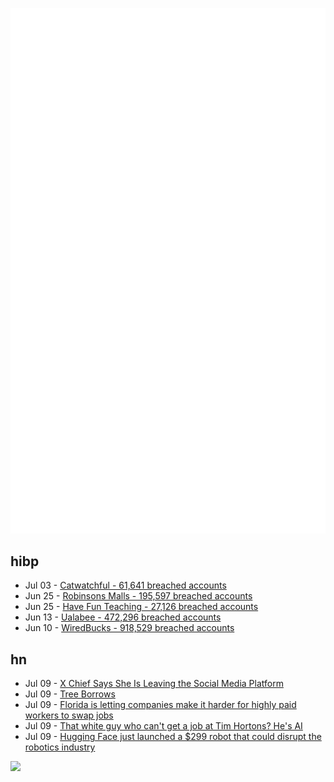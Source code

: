 ![Metrics](https://raw.githubusercontent.com/phixion/phixion/master/metrics.svg)

## hibp

<!--
for https://github.com/phixion/phixion/blob/main/.github/workflows/feeds.yml
-->
<!--START_SECTION:haveibeenpwnd-->
- Jul 03 - [Catwatchful - 61,641 breached accounts](https://haveibeenpwned.com/Breach/Catwatchful)
- Jun 25 - [Robinsons Malls - 195,597 breached accounts](https://haveibeenpwned.com/Breach/RobinsonsMalls)
- Jun 25 - [Have Fun Teaching - 27,126 breached accounts](https://haveibeenpwned.com/Breach/HaveFunTeaching)
- Jun 13 - [Ualabee - 472,296 breached accounts](https://haveibeenpwned.com/Breach/Ualabee)
- Jun 10 - [WiredBucks - 918,529 breached accounts](https://haveibeenpwned.com/Breach/WiredBucks)
<!--END_SECTION:haveibeenpwnd-->

## hn

<!--
for https://github.com/phixion/phixion/blob/main/.github/workflows/feeds.yml
-->
<!--START_SECTION:hn-->
- Jul 09 - [X Chief Says She Is Leaving the Social Media Platform](https://www.nytimes.com/2025/07/09/technology/linda-yaccarino-x-steps-down.html)
- Jul 09 - [Tree Borrows](https://plf.inf.ethz.ch/research/pldi25-tree-borrows.html)
- Jul 09 - [Florida is letting companies make it harder for highly paid workers to swap jobs](https://www.businessinsider.com/florida-made-it-harder-highly-paid-workers-to-swap-jobs-2025-7)
- Jul 09 - [That white guy who can't get a job at Tim Hortons? He's AI](https://www.cbc.ca/news/ai-generated-fake-marketing-1.7578772)
- Jul 09 - [Hugging Face just launched a $299 robot that could disrupt the robotics industry](https://venturebeat.com/ai/hugging-face-just-launched-a-299-robot-that-could-disrupt-the-entire-robotics-industry/)
<!--END_SECTION:hn-->

<!--
for https://yhype.me
-->
![](https://hit.yhype.me/github/profile?user_id=13013670)
